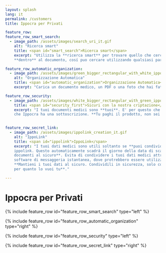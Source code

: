 ```yaml
---
layout: splash
lang: it
permalink: /customers
title: Ippocra per Privati

feature_row:
feature_row_smart_search:
  - image_path: /assets/images/search_uri_it.gif
    alt: "Ricerca smart"
    title: <span id="smart_search">Ricerca smart</span>
    excerpt: "Utilizza la **ricerca smart** per trovare quello che cerchi. Ippocra estrae i dati 
    **dentro** al documento, cosí puo cercare utilizzando qualsiasi parola contenuta all'interno del documento!"

feature_row_automatic_organization:
  - image_path: /assets/images/green_bigger_rectangular_with_white_ippo_inside.png
    alt: "Organizzazione Automatica"
    title: <span id="automatic_organization">Organizzazione Automatica</span>
    excerpt: "Carica un documento medico, un PDF o una foto che hai fatto con il telefono, e Ippocra **estrarrá automaticamente** la data dell'esame, **categorizzerá** il documento, e potrai poi ritrovarlo facilmente grazie alla **Ricerca Smart**!"

feature_row_security:
  - image_path: /assets/images/white_bigger_rectangular_with_green_ippo_inside.png
    title: <span id="security_first">Sicuri con la nostra criptazione</span>
    excerpt: "I tuoi documenti medici sono **tuoi**. E' per questo che criptiamo i dati nei nostri servers con le piú avanzate tecniche, e non diamo i tuoi dati a nessun altro. E' per questo
    che Ippocra ha una sottoscrizione. **Tu paghi il prodotto, non sei tu il prodotto** ;)"
    

feature_row_secret_link:
  - image_path: /assets/images/ippolink_creation_it.gif
    alt: "IppoLink"
    title: <span id="ippolink">IppoLink</span>
    excerpt: "I tuoi dati medici sono utili soltanto se **puoi condividerli con il personale medico**. E' per questo che abbiamo inventato l'**ippolink**! Per esempio, quando devi andare da un nuovo specialista, come puoi portare i tuoi documenti medici? Semplice: crea un 
    ippolink. Questo automaticamente scadrá il giorno della data di scadenza, tenendo **i tuoi 
    documenti al sicuro**. Evita di condividere i tuoi dati medici attraverso canali non sicuro, com
    software di messaggeria istantanea, dove protrebbero essere utilizzati per istruire dell'AI. 
    **Mantieni i tuoi dati al sicuro. Condividili in sicurezza, solo con chi vuoi tu, 
    per quanto lo vuoi tu**."

---
```


<div class="headline-title-pages">
<h1>Ippocra per Privati</h1>
</div>

{% include feature_row id="feature_row_smart_search" type="left" %}

{% include feature_row id="feature_row_automatic_organization" type="right" %}

{% include feature_row id="feature_row_security" type="left" %}

{% include feature_row id="feature_row_secret_link" type="right" %}

